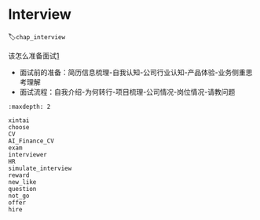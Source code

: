 # Interview
:label:`chap_interview`

该怎么准备面试[1]

- 面试前的准备：简历信息梳理-自我认知-公司行业认知-产品体验-业务侧重思考理解
- 面试流程：自我介绍-为何转行-项目梳理-公司情况-岗位情况-请教问题

```toc
:maxdepth: 2

xintai
choose
CV
AI_Finance_CV
exam
interviewer
HR
simulate_interview
reward
new_like
question
not_go
offer
hire

```

[1]: https://zhuanlan.zhihu.com/p/60372396
